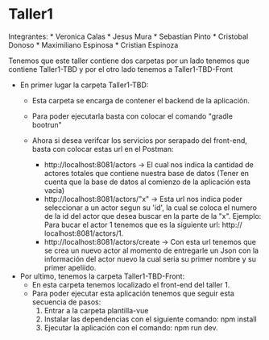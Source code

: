 # Taller1
Integrantes: * Veronica Calas
	     * Jesus Mura
	     * Sebastian Pinto
	     * Cristobal Donoso
	     * Maximiliano Espinosa
	     * Cristian Espinoza	

Tenemos que este taller contiene dos carpetas por un lado tenemos que contiene Taller1-TBD y por el
otro lado tenemos a Taller1-TBD-Front

- En primer lugar la carpeta Taller1-TBD:
	* Esta carpeta se encarga de contener el backend de la aplicación.
	* Para poder ejecutarla basta con colocar el comando "gradle bootrun"
	* Ahora si desea verifcar los servicios por serapado del front-end, basta con colocar
	estas url en el Postman:
			
		- http://localhost:8081/actors -> El cual nos indica la cantidad de actores totales
				que contiene nuestra base de datos (Tener en cuenta que la base
				de datos al comienzo de la aplicación esta vacia)
		- http://localhost:8081/actors/"x" -> Esta url nos indica poder seleccionar a un 
				actor segun su 'id', la cual se coloca el numero de la id del 
				actor que desea buscar en la parte de la "x". Ejemplo: Para 
				bucar el actor 1 tenemos que es la siguiente url: 					http://	localhost:8081/actors/1.
		- http://localhost:8081/actors/create -> Con esta url tenemos que se crea un nuevo
				actor al momento de entregarle un Json con la información del actor
				nuevo la cual seria su primer nombre y su primer apeliido.
- Por ultimo, tenemos la carpeta Taller1-TBD-Front:
	* En esta carpeta tenemos localizado el front-end del taller 1.
	* Para poder ejecutar esta aplicación tenemos que seguir esta secuencia de pasos:
		1. Entrar a la carpeta plantilla-vue
		2. Instalar las dependencias con el siguiente comando: npm install
		3. Ejecutar la aplicación con el comando: npm run dev.


											 
